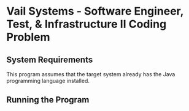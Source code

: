 # Vail Systems - Software Engineer, Test, & Infrastructure II Coding Problem

## System Requirements
This program assumes that the target system already has the Java programming language installed.

## Running the Program
